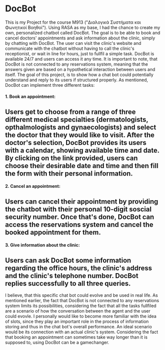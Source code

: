 # DocBot

This is my Project for the course M913 ("Διαλογικά Συστήματα και Φωνητικοί Βοηθοί"). Using RASA as my base, I had the chance to create my own, personalized chatbot called DocBot. The goal is to be able to book and cancel doctors' appointments and ask information about the clinic, simply by chatting with DocBot. The user can visit the clinic's website and communicate with the chatbot without having to call the clinic's receptionist, or wait in line for hours, just to fullfil a simple task. DocBot is available 24/7 and users can access it any time. It is important to note, that DocBot is not connected to any reservations system, meaning that the answers given are based on a hypothetical interaction between users and itself. The goal of this project, is to show how a chat bot could potentially understand and reply to its users if structured properly.
As mentioned, DocBot can implement three different tasks:
#### 1. Book an appointment: 
Users get to choose from a range of three different medical specialties (dermatologists, opthalmologists and gynaecologists) and select the doctor that they would like to visit. After the doctor's selection, DocBot provides its users with a calendar, showing available time and date. By clicking on the link provided, users can choose their desirable date and time and then fill the form with their personal information.
--------------------------------------------------------------------------------------------------------------------------------------------------------------------------
#### 2. Cancel an appointment:
Users can cancel their appointment by providing the chatbot with their personal 10-digit soscial security number. Once that's done, DocBot can access the reservations system and cancel the booked appointment for them. 
--------------------------------------------------------------------------------------------------------------------------------------------------------------------------
#### 3. Give information about the clinic:
Users can ask DocBot some information regarding the office hours, the clinic's address and the clinic's telephone number. DocBot replies successfully to all three queries.
--------------------------------------------------------------------------------------------------------------------------------------------------------------------------
I believe, that this specific chat bot could evolve and be used in real life. As mentioned earlier, the fact that DocBot is not connected to any reservations system limits its possibilities, considering the fact that all the tasks fullfiled are a scenario of how the conversation between the agent and the user could evovle. I personally would like to become more familiar with the idea of slots, since they play an important role in the process of information storing and thus in the chat bot's overall performance. An ideal scenario would be its connection with an actual clinic's system. Considering the fact that booking an appointment can sometimes take way longer than it is supposed to, using DocBot can be a gamechanger.
